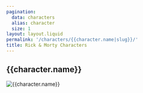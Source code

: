```yaml
---
pagination:
  data: characters
  alias: character
  size: 1
layout: layout.liquid
permalink: '/characters/{{character.name|slug}}/'
title: Rick & Morty Characters
---
```


## {{character.name}}

![{{character.name}}]({{character.image}})
